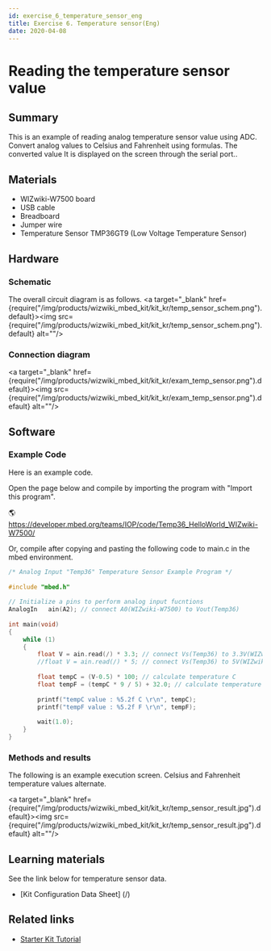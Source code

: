 ```yaml
---
id: exercise_6_temperature_sensor_eng
title: Exercise 6. Temperature sensor(Eng)
date: 2020-04-08
---
```


# Reading the temperature sensor value

## Summary

This is an example of reading analog temperature sensor value using ADC. Convert analog values ​​to Celsius and Fahrenheit using formulas. The converted value
It is displayed on the screen through the serial port..

## Materials

  - WIZwiki-W7500 board
  - USB cable
  - Breadboard
  - Jumper wire
  - Temperature Sensor TMP36GT9 (Low Voltage Temperature Sensor)

## Hardware

### Schematic

The overall circuit diagram is as follows.
<a target="_blank" href={require("/img/products/wizwiki_mbed_kit/kit_kr/temp_sensor_schem.png").default}><img src={require("/img/products/wizwiki_mbed_kit/kit_kr/temp_sensor_schem.png").default} alt=""/></a>

### Connection diagram

<a target="_blank" href={require("/img/products/wizwiki_mbed_kit/kit_kr/exam_temp_sensor.png").default}><img src={require("/img/products/wizwiki_mbed_kit/kit_kr/exam_temp_sensor.png").default} alt=""/></a>

## Software

### Example Code

Here is an example code.


Open the page below and compile by importing the program with "Import this program".

🌎https://developer.mbed.org/teams/IOP/code/Temp36_HelloWorld_WIZwiki-W7500/

Or, compile after copying and pasting the following code to main.c in the mbed environment.

``` c
/* Analog Input "Temp36" Temperature Sensor Example Program */
 
#include "mbed.h"
 
// Initialize a pins to perform analog input fucntions
AnalogIn   ain(A2); // connect A0(WIZwiki-W7500) to Vout(Temp36)
 
int main(void)
{
    while (1)
    {
        float V = ain.read(/) * 3.3; // connect Vs(Temp36) to 3.3V(WIZwiki-W7500) 
        //float V = ain.read(/) * 5; // connect Vs(Temp36) to 5V(WIZwiki-W7500)
        
        float tempC = (V-0.5) * 100; // calculate temperature C
        float tempF = (tempC * 9 / 5) + 32.0; // calculate temperature F
        
        printf("tempC value : %5.2f C \r\n", tempC);
        printf("tempF value : %5.2f F \r\n", tempF);
        
        wait(1.0);
    }
}
```

### Methods and results


The following is an example execution screen. Celsius and Fahrenheit temperature values alternate.

<a target="_blank" href={require("/img/products/wizwiki_mbed_kit/kit_kr/temp_sensor_result.jpg").default}><img src={require("/img/products/wizwiki_mbed_kit/kit_kr/temp_sensor_result.jpg").default} alt=""/></a>

## Learning materials

See the link below for temperature sensor data.


 * [Kit Configuration Data Sheet] (/) 


## Related links

  * [Starter Kit Tutorial](tutorial_eng)
